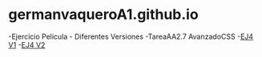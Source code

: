 # germanvaqueroA1.github.io
-Ejercicio Pelicula - Diferentes Versiones
-TareaAA2.7 AvanzadoCSS
-[EJ4 V1](https://germanvaqueroa1.github.io/version0/tarea4)
-[EJ4 V2](https://germanvaqueroa1.github.io/version1(css)/tarea4)
